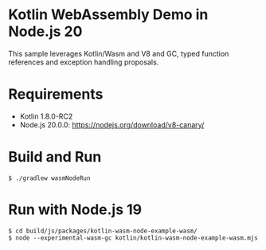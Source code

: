 Kotlin WebAssembly Demo in Node.js 20
==============================================

This sample leverages Kotlin/Wasm and V8 and GC, typed function references and exception handling proposals.

# Requirements

* Kotlin 1.8.0-RC2
* Node.js 20.0.0: https://nodejs.org/download/v8-canary/

# Build and Run

```shell
$ ./gradlew wasmNodeRun
```

# Run with Node.js 19

```shell
$ cd build/js/packages/kotlin-wasm-node-example-wasm/
$ node --experimental-wasm-gc kotlin/kotlin-wasm-node-example-wasm.mjs
```